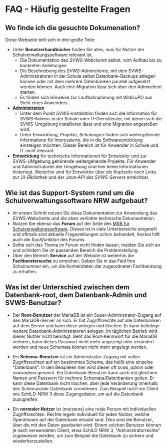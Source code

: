# FAQ - Häufig gestellte Fragen

## Wo finde ich die gesuchte Dokumenation?

Diese Webseite teilt sich in drei große Teile:

* Unter **Benutzerhandbücher** finden Sie alles, was für Nutzer der Schulverwaltungssoftware relevant ist. 
    * Die Dokumentation des *SVWS-Webclients* selbst, vom Aufbau bis zu konkreten Anleitungen
    * Die Beschreibung des *SVWS-Adminclients*, mit dem SVWS-Administratoren in der Schule selbst Datenbank-Backups ablegen können oder mit dem mehrere Datenbanken parallel aufgesetzt werden können. Auch eine Migration lässt sich über den Adminclient starten.
    * Es finden sich Hinweise zur Laufbahnplanung mit *WebLuPO* aus Sicht eines Anwenders.
* **Administration**
    * Unter dem Punkt *SVWS-Installation* finden sich die Information für SVWS-Admins in der Schule oder IT-Dienstleister, mit denen sich die SVWS-Umgebung installieren lässt und eine Migration angestoßen wird.
    * Unter *Einwicklung, Projekte, Schulungen* finden sich weitergehende Informatione für Interessierte, die in die Softwareenticklung einsteigen möchten. Dieser Bereich ist für Anwender in Schule und IT nicht relevant.
* **Entwicklung** für technische Informationen für Entwickler und zur SVWS-UMgebung gehörende weitergehende Projekte. Für Anwender und Administratoren der Umgebung sind hier keine Informationen hinterlegt. Weiterhin sind für Entwickler über die Kopfzeile noch Links zur *UI-Bibliothek* und der *Java-API des SVWS-Servers* erreichbar. 

## Wie ist das Support-System rund um die Schulverwaltungssoftware NRW aufgebaut?

* Im ersten Schritt nutzen Sie diese Dokumentation zur Anwendung des SVWS-Webclients und die oben verlinkte technische Dokumentation.
* Nutzen Sie ebenso das **Forum** auf der Seite des [MSB für Schulverwaltungssoftware](https://svws.nrw.de). Dieses ist in viele Unterbereiche eingeteilt und oftmals sind aktuelle Fragestellungen schon behandelt, hierbei hilft auch die *Suchfunktion* des Forums.
* Sollte sich das Thema im Forum nicht finden lassen, melden Sie sich an und schildern Sie im passenden Bereich die Problemstellung.
* Über den Bereich **Service** auf der Website ist weiterhin die **Fachberatersuche** zu erreichen. Geben Sie in das Feld Ihre *Schulnummer* ein, um die Kontaktdaten der zugeordneten Fachberatung zu erhalten.

## Was ist der Unterschied zwischen dem Datenbank-root, dem Datenbank-Admin und SVWS-Benutzer?

* Der **Root-Benutzer** der MariaDB ist ein Super-Administrator-Zugang auf den MariaDB-Server an sich. Er hat Zugriffsrechte auf alle Datenbanken auf dem Server und kann diese anlegen und löschen. Er kann beliebige weitere Datenbank-Administratoren anlegen. Im täglichen Betrieb wird dieser Nutzer nicht benötigt. Geht das Root-Kennwort für die MariaDB verloren, kann dieses Passwort nicht mehr angezeigt oder verändert werden und neue Schemata können nicht mehr angelegt werden.

* Ein **Schema-Benutzer** ist ein Administrator-Zugang mit vollen Zugriffsrechten auf ein bestimmtes Schema, das heißt eine einzelne "Datenbank". In den Beispielen hier wird dieser oft *svws_admin* oder *svwsadmin* genannt. Ein Datenbank-Benutzer kann auch mit gleichem Namen und Passwort für mehrere Schemata/Datenbanken gelten. Er kann diese Datenbank nicht löschen, aber jede Veränderung innerhalb des Schemas/der Datenbank vornehmen. Zum Beispiel nutzt ein Client wie SchILD-NRW 3 diese Zugangsdaten, um auf die Datenbank zuzugreifen.

* Ein **normaler Nutzer** ist (meistens) eine reale Person mit individuellen Zugriffsrechten. Rechte regeln individuell für jeden Nutzer, welche Operationen auf der Datenbank erlaubt sind. Dies sind die Benutzer, über die mit den Daten gearbeitet wird. Einem solchen Benutzer können je nach verwendeten Client, etwa SchILD NRW 3, "Administratorrechte" zugewiesen werden, um zum Beispiel die Datenbank zu sichern und wiederherzustellen. 